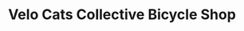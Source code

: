---
title: "Velo Cats Collective Bicycle Shop"
url: /port-townsend/velo-cats-collective-bicycle-shop/
shop: bicycle
---